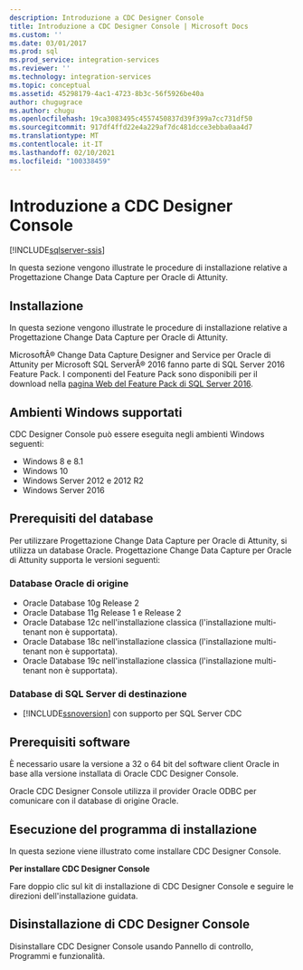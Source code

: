 ```yaml
---
description: Introduzione a CDC Designer Console
title: Introduzione a CDC Designer Console | Microsoft Docs
ms.custom: ''
ms.date: 03/01/2017
ms.prod: sql
ms.prod_service: integration-services
ms.reviewer: ''
ms.technology: integration-services
ms.topic: conceptual
ms.assetid: 45298179-4ac1-4723-8b3c-56f5926be40a
author: chugugrace
ms.author: chugu
ms.openlocfilehash: 19ca3083495c4557450837d39f399a7cc731df50
ms.sourcegitcommit: 917df4ffd22e4a229af7dc481dcce3ebba0aa4d7
ms.translationtype: MT
ms.contentlocale: it-IT
ms.lasthandoff: 02/10/2021
ms.locfileid: "100338459"
---
```

# <a name="the-cdc-designer-console-introduction"></a>Introduzione a CDC Designer Console

[!INCLUDE[sqlserver-ssis](../../includes/applies-to-version/sqlserver-ssis.md)]


  In questa sezione vengono illustrate le procedure di installazione relative a Progettazione Change Data Capture per Oracle di Attunity.  
  
## <a name="installation"></a>Installazione  
 In questa sezione vengono illustrate le procedure di installazione relative a Progettazione Change Data Capture per Oracle di Attunity.  
  
 MicrosoftÂ® Change Data Capture Designer and Service per Oracle di Attunity per Microsoft SQL ServerÂ® 2016 fanno parte di SQL Server 2016 Feature Pack. I componenti del Feature Pack sono disponibili per il download nella [pagina Web del Feature Pack di SQL Server 2016](https://www.microsoft.com/download/details.aspx?id=56833).  
  
## <a name="supported-windows-environments"></a>Ambienti Windows supportati  
 CDC Designer Console può essere eseguita negli ambienti Windows seguenti:  
  
-   Windows 8 e 8.1  
-   Windows 10  
-   Windows Server 2012 e 2012 R2
-   Windows Server 2016

## <a name="database-prerequisites"></a>Prerequisiti del database  
 Per utilizzare Progettazione Change Data Capture per Oracle di Attunity, si utilizza un database Oracle. Progettazione Change Data Capture per Oracle di Attunity supporta le versioni seguenti:  
  
### <a name="source-oracle-database"></a>Database Oracle di origine
  
- Oracle Database 10g Release 2
- Oracle Database 11g Release 1 e Release 2
- Oracle Database 12c nell'installazione classica (l'installazione multi-tenant non è supportata).  
- Oracle Database 18c nell'installazione classica (l'installazione multi-tenant non è supportata).
- Oracle Database 19c nell'installazione classica (l'installazione multi-tenant non è supportata).

### <a name="target-sql-server-database"></a>Database di SQL Server di destinazione
  
-   [!INCLUDE[ssnoversion](../../includes/ssnoversion-md.md)] con supporto per SQL Server CDC  
  
## <a name="software-prerequisites"></a>Prerequisiti software  
 È necessario usare la versione a 32 o 64 bit del software client Oracle in base alla versione installata di Oracle CDC Designer Console.  
  
 Oracle CDC Designer Console utilizza il provider Oracle ODBC per comunicare con il database di origine Oracle.  
  
## <a name="running-the-installation-program"></a>Esecuzione del programma di installazione  
 In questa sezione viene illustrato come installare CDC Designer Console.  
  
 **Per installare CDC Designer Console**  
  
 Fare doppio clic sul kit di installazione di CDC Designer Console e seguire le direzioni dell'installazione guidata.  
  
## <a name="uninstalling-the-cdc-designer-console"></a>Disinstallazione di CDC Designer Console  
 Disinstallare CDC Designer Console usando Pannello di controllo, Programmi e funzionalità.  
  
  
